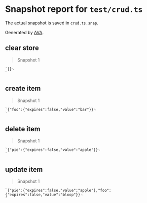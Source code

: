 # Snapshot report for `test/crud.ts`

The actual snapshot is saved in `crud.ts.snap`.

Generated by [AVA](https://ava.li).

## clear store

> Snapshot 1

    `{}␊
    `

## create item

> Snapshot 1

    `{"foo":{"expires":false,"value":"bar"}}␊
    `

## delete item

> Snapshot 1

    `{"pie":{"expires":false,"value":"apple"}}␊
    `

## update item

> Snapshot 1

    `{"pie":{"expires":false,"value":"apple"},"foo":{"expires":false,"value":"bloop"}}␊
    `
